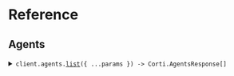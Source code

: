 # Reference

## Agents

<details><summary><code>client.agents.<a href="/src/api/resources/agents/client/Client.ts">list</a>({ ...params }) -> Corti.AgentsResponse[]</code></summary>
<dl>
<dd>

#### 📝 Description

<dl>
<dd>

<dl>
<dd>

This endpoint retrieves a list of all agents that can be called by the Corti Agent Framework.

</dd>
</dl>
</dd>
</dl>

#### 🔌 Usage

<dl>
<dd>

<dl>
<dd>

```typescript
await client.agents.list();
```

</dd>
</dl>
</dd>
</dl>

#### ⚙️ Parameters

<dl>
<dd>

<dl>
<dd>

**request:** `Corti.AgentsListRequest`

</dd>
</dl>

<dl>
<dd>

**requestOptions:** `Agents.RequestOptions`

</dd>
</dl>
</dd>
</dl>

</dd>
</dl>
</details>
